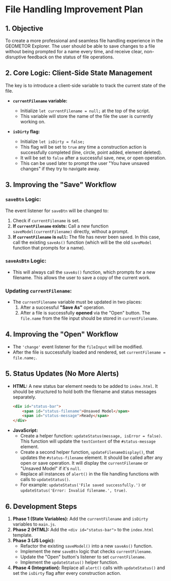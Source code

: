 # File Handling Improvement Plan

## 1. Objective

To create a more professional and seamless file handling experience in the GEOMETOR Explorer. The user should be able to save changes to a file without being prompted for a name every time, and receive clear, non-disruptive feedback on the status of file operations.

## 2. Core Logic: Client-Side State Management

The key is to introduce a client-side variable to track the current state of the file.

-   **`currentFilename` variable:**
    -   Initialize `let currentFilename = null;` at the top of the script.
    -   This variable will store the name of the file the user is currently working on.

-   **`isDirty` flag:**
    -   Initialize `let isDirty = false;`
    -   This flag will be set to `true` any time a construction action is successfully completed (line, circle, point added, element deleted).
    -   It will be set to `false` after a successful save, new, or open operation.
    -   This can be used later to prompt the user "You have unsaved changes" if they try to navigate away.

## 3. Improving the "Save" Workflow

### `saveBtn` Logic:

The event listener for `saveBtn` will be changed to:

1.  Check if `currentFilename` is set.
2.  **If `currentFilename` exists:** Call a new function `saveModel(currentFilename)` directly, without a prompt.
3.  **If `currentFilename` is `null`:** The file has never been saved. In this case, call the existing `saveAs()` function (which will be the old `saveModel` function that prompts for a name).

### `saveAsBtn` Logic:

-   This will always call the `saveAs()` function, which prompts for a new filename. This allows the user to save a copy of the current work.

### Updating `currentFilename`:

-   The `currentFilename` variable must be updated in two places:
    1.  After a successful **"Save As"** operation.
    2.  After a file is successfully **opened** via the "Open" button. The `file.name` from the file input should be stored in `currentFilename`.

## 4. Improving the "Open" Workflow

-   The `'change'` event listener for the `fileInput` will be modified.
-   After the file is successfully loaded and rendered, set `currentFilename = file.name;`.

## 5. Status Updates (No More Alerts)

-   **HTML:** A new status bar element needs to be added to `index.html`. It should be structured to hold both the filename and status messages separately.
    ```html
    <div id="status-bar">
        <span id="status-filename">Unsaved Model</span>
        <span id="status-message">Ready</span>
    </div>
    ```
-   **JavaScript:**
    -   Create a helper function: `updateStatus(message, isError = false)`. This function will update the `textContent` of the `#status-message` element.
    -   Create a second helper function, `updateFilenameDisplay()`, that updates the `#status-filename` element. It should be called after any open or save operation. It will display the `currentFilename` or "Unsaved Model" if it's `null`.
    -   Replace all instances of `alert()` in the file handling functions with calls to `updateStatus()`.
    -   For example: `updateStatus('File saved successfully.')` or `updateStatus('Error: Invalid filename.', true)`.

## 6. Development Steps

1.  **Phase 1 (State Variables):** Add the `currentFilename` and `isDirty` variables to `main.js`.
2.  **Phase 2 (HTML):** Add the `<div id="status-bar">` to the `index.html` template.
3.  **Phase 3 (JS Logic):**
    -   Refactor the existing `saveModel()` into a new `saveAs()` function.
    -   Implement the new `saveBtn` logic that checks `currentFilename`.
    -   Update the "Open" button's listener to set `currentFilename`.
    -   Implement the `updateStatus()` helper function.
4.  **Phase 4 (Integration):** Replace all `alert()` calls with `updateStatus()` and set the `isDirty` flag after every construction action.

